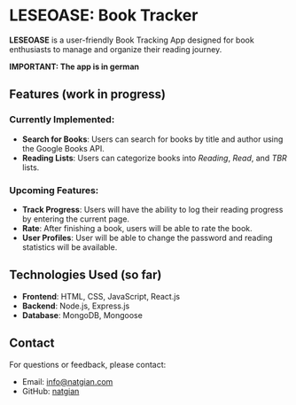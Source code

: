 # LESEOASE: Book Tracker

**LESEOASE** is a user-friendly Book Tracking App designed for book enthusiasts to manage and organize their reading journey.

**IMPORTANT: The app is in german**

## Features (work in progress)

### Currently Implemented:

- **Search for Books**: Users can search for books by title and author using the Google Books API.
- **Reading Lists**: Users can categorize books into _Reading_, _Read_, and _TBR_ lists.

### Upcoming Features:

- **Track Progress**: Users will have the ability to log their reading progress by entering the current page.
- **Rate**: After finishing a book, users will be able to rate the book.
- **User Profiles**: User will be able to change the password and reading statistics will be available.

## Technologies Used (so far)

- **Frontend**: HTML, CSS, JavaScript, React.js
- **Backend**: Node.js, Express.js
- **Database**: MongoDB, Mongoose

## Contact

For questions or feedback, please contact:

- Email: <info@natgian.com>
- GitHub: [natgian](https://github.com/natgian)
